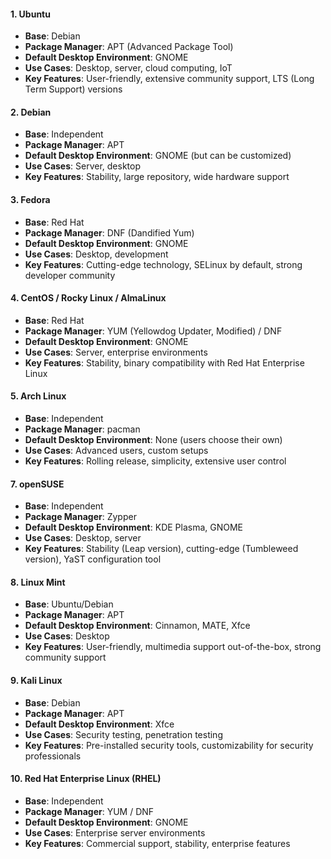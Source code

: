 #### 1. **Ubuntu**

- **Base**: Debian
- **Package Manager**: APT (Advanced Package Tool)
- **Default Desktop Environment**: GNOME
- **Use Cases**: Desktop, server, cloud computing, IoT
- **Key Features**: User-friendly, extensive community support, LTS (Long Term Support) versions

#### 2. **Debian**

- **Base**: Independent
- **Package Manager**: APT
- **Default Desktop Environment**: GNOME (but can be customized)
- **Use Cases**: Server, desktop
- **Key Features**: Stability, large repository, wide hardware support

#### 3. **Fedora**

- **Base**: Red Hat
- **Package Manager**: DNF (Dandified Yum)
- **Default Desktop Environment**: GNOME
- **Use Cases**: Desktop, development
- **Key Features**: Cutting-edge technology, SELinux by default, strong developer community

#### 4. **CentOS / Rocky Linux / AlmaLinux**

- **Base**: Red Hat
- **Package Manager**: YUM (Yellowdog Updater, Modified) / DNF
- **Default Desktop Environment**: GNOME
- **Use Cases**: Server, enterprise environments
- **Key Features**: Stability, binary compatibility with Red Hat Enterprise Linux

#### 5. **Arch Linux**

- **Base**: Independent
- **Package Manager**: pacman
- **Default Desktop Environment**: None (users choose their own)
- **Use Cases**: Advanced users, custom setups
- **Key Features**: Rolling release, simplicity, extensive user control

#### 7. **openSUSE**

- **Base**: Independent
- **Package Manager**: Zypper
- **Default Desktop Environment**: KDE Plasma, GNOME
- **Use Cases**: Desktop, server
- **Key Features**: Stability (Leap version), cutting-edge (Tumbleweed version), YaST configuration tool

#### 8. **Linux Mint**

- **Base**: Ubuntu/Debian
- **Package Manager**: APT
- **Default Desktop Environment**: Cinnamon, MATE, Xfce
- **Use Cases**: Desktop
- **Key Features**: User-friendly, multimedia support out-of-the-box, strong community support

#### 9. **Kali Linux**

- **Base**: Debian
- **Package Manager**: APT
- **Default Desktop Environment**: Xfce
- **Use Cases**: Security testing, penetration testing
- **Key Features**: Pre-installed security tools, customizability for security professionals

#### 10. **Red Hat Enterprise Linux (RHEL)**

- **Base**: Independent
- **Package Manager**: YUM / DNF
- **Default Desktop Environment**: GNOME
- **Use Cases**: Enterprise server environments
- **Key Features**: Commercial support, stability, enterprise features
